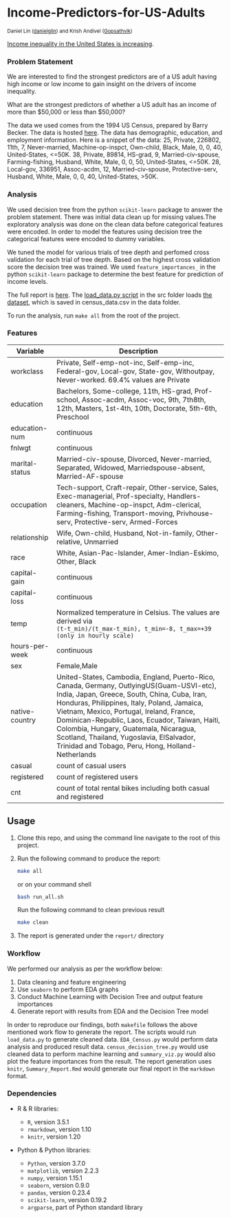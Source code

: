 # Income-Predictors-for-US-Adults
<sup>Daniel Lin ([danielglin](https://github.com/danielglin)) and Krish Andivel ([Gopsathvik](https://github.com/Gopsathvik)) </sup>

[Income inequality in the United States is increasing](https://www.cnbc.com/2018/07/19/income-inequality-continues-to-grow-in-the-united-states.html).

### Problem Statement

We are interested to find the strongest predictors are of a US adult having high income or low income to 
gain insight on the drivers of income inequality.

What are the strongest predictors of whether a US adult has an income of more than $50,000 or less than $50,000?


The data we used comes from the 1994 US Census, prepared by Barry Becker.  The data is hosted [here](https://archive.ics.uci.edu/ml/datasets/Census+Income).
The data has demographic, education, and employment information.
Here is a snippet of the data:
25, Private, 226802, 11th, 7, Never-married, Machine-op-inspct, Own-child, Black, Male, 0, 0, 40, United-States, <=50K.
38, Private, 89814, HS-grad, 9, Married-civ-spouse, Farming-fishing, Husband, White, Male, 0, 0, 50, United-States, <=50K.
28, Local-gov, 336951, Assoc-acdm, 12, Married-civ-spouse, Protective-serv, Husband, White, Male, 0, 0, 40, United-States, >50K.

### Analysis

We used decision tree from the python `scikit-learn` package to answer the problem statement. There was initial data clean up for missing values.The exploratory analysis was done on the clean data before categorical features were encoded. In order to model the features using decision tree the categorical features were encoded to dummy variables.

We tuned the model for various trials of tree depth and perfomed cross validation for each trial of tree depth. Based on the highest cross validation score the decision tree was trained. We used `feature_importances_` in the python `scikit-learn` package to determine the best feature for prediction of income levels. 


The full report is [here](https://github.com/UBC-MDS/Income-Predictors-for-US-Adults/blob/master/report/Summary_Report.md).
The [load_data.py script](https://github.com/UBC-MDS/Income-Predictors-for-US-Adults/blob/master/src/load_data.py) in the src folder loads [the dataset](https://github.com/UBC-MDS/Income-Predictors-for-US-Adults/blob/master/data/census_data.csv), which is saved in census_data.csv in the data folder.

To run the analysis, run `make all` from the root of the project.

### Features

 Variable   | Description                                                                                                                                                                                                                                                                                                   |
| ---------- | ------------------------------------------------------------------------------------------------------------------------------------------------------------------------------------------------------------------------------------------------------------------------------------------------------------- |
| workclass    | Private, Self-emp-not-inc, Self-emp-inc, Federal-gov, Local-gov, State-gov, Withoutpay, Never-worked. 69.4% values are Private                                                                                                                                                                                                                                                                                                 |
| education     | Bachelors, Some-college, 11th, HS-grad, Prof-school, Assoc-acdm, Assoc-voc, 9th, 7th8th, 12th, Masters, 1st-4th, 10th, Doctorate, 5th-6th, Preschool                                                                                                                                                                                                                                                                                                          |
| education-num     | continuous                                                                                                                                                                                                                                                               |
| fnlwgt        | continuous                                                                                                                                                                                                                                                                                        |
| marital-status       | Married-civ-spouse, Divorced, Never-married, Separated, Widowed, Marriedspouse-absent, Married-AF-spouse                                                                                                                                                                                                                                                                                             |
| occupation         | Tech-support, Craft-repair, Other-service, Sales, Exec-managerial, Prof-specialty, Handlers-cleaners, Machine-op-inspct, Adm-clerical, Farming-fishing, Transport-moving, Privhouse-serv, Protective-serv, Armed-Forces                                                                                                                                                                                                                                                                                               |
| relationship    | Wife, Own-child, Husband, Not-in-family, Other-relative, Unmarried                                                                                                                                                                                                                                                                              |
| race    | White, Asian-Pac-Islander, Amer-Indian-Eskimo, Other, Black                                                                                                                                                                                                                                                                                              |
| capital-gain| continuous                                                                                                                                                                                                                                                  |
| capital-loss | continuous  |
| temp       | Normalized temperature in Celsius. The values are derived via <br> `(t-t_min)/(t_max-t_min), t_min=-8, t_max=+39 (only in hourly scale)`                                                                                                                                                                      |
| hours-per-week      | continuous                                                                                                                                                             |
| sex        | Female,Male                                                                                                                                                                                                                                                     |
| native-country  | United-States, Cambodia, England, Puerto-Rico, Canada, Germany, OutlyingUS(Guam-USVI-etc), India, Japan, Greece, South, China, Cuba, Iran, Honduras, Philippines, Italy, Poland, Jamaica, Vietnam, Mexico, Portugal, Ireland, France, Dominican-Republic, Laos, Ecuador, Taiwan, Haiti, Colombia, Hungary, Guatemala, Nicaragua, Scotland, Thailand, Yugoslavia, ElSalvador, Trinidad and Tobago, Peru, Hong, Holland-Netherlands                                                                                                                                                                                                                                                     |
| casual     | count of casual users                                                                                                                                                                                                                                                                                         |
| registered | count of registered users                                                                                                                                                                                                                                                                                     |
| cnt        | count of total rental bikes including both casual and registered                                                                                                                                                                                                                                              |

## Usage

1.  Clone this repo, and using the command line navigate to the root of this project.
2.  Run the following command to produce the report:

    ```sh
    make all
    ```

    or on your command shell

    ```sh
    bash run_all.sh
    ```

    Run the following command to clean previous result

    ```sh
    make clean
    ```


3.  The report is generated under the  `report/` directory

### Workflow

We performed our analysis as per the workflow below:

1.  Data cleaning and feature engineering
2.  Use `seaborn` to perform EDA graphs
2.  Conduct Machine Learning with Decision Tree and output feature importances
3.  Generate report with results from EDA and the Decision Tree model

In order to reproduce our findings, both `makefile` follows the above mentioned work flow to generate the report. The scripts would run `load_data.py` to generate cleaned data. `EDA_Census.py` would perform data analysis and produced result data. `census_decision_tree.py` would use cleaned data to perform machine learning and `summary_viz.py` would also plot the feature importances from the result. The report generation uses `knitr`, `Summary_Report.Rmd` would generate our final report in the `markdown` format.

### Dependencies
- R & R libraries:
    - `R`, version 3.5.1
    - `rmarkdown`, version 1.10
    - `knitr`, version 1.20
   
- Python & Python libraries:
    - `Python`, version 3.7.0
    - `matplotlib`, version 2.2.3
    - `numpy`, version 1.15.1
    - `seaborn`, version 0.9.0
    - `pandas`, version 0.23.4
    - `scikit-learn`, version 0.19.2
    - `argparse`, part of Python standard library
